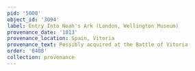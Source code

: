 ```yaml
---
pid: '5000'
object_id: '3094'
label: Entry Into Noah's Ark (London, Wellington Museum)
provenance_date: '1813'
provenance_location: Spain, Vitoria
provenance_text: Possibly acquired at the Battle of Vitoria
order: '0408'
collection: provenance
---
```

